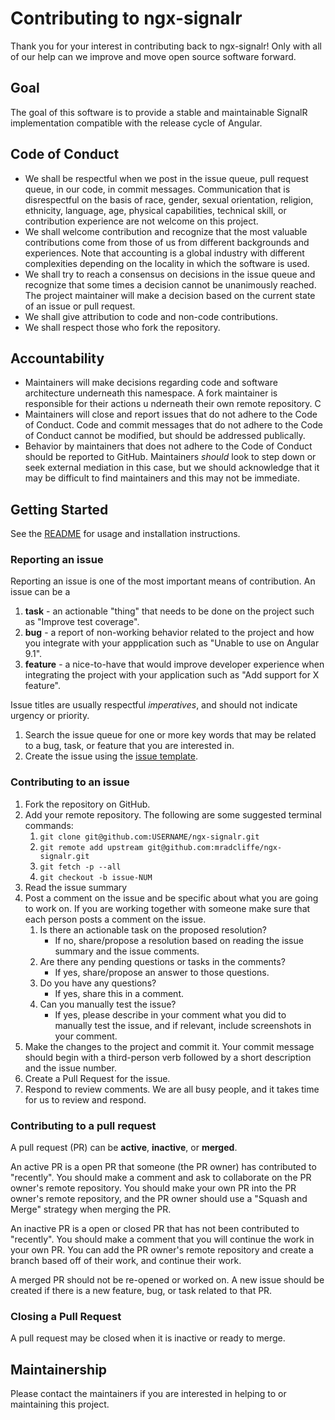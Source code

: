 # Contributing to ngx-signalr

Thank you for your interest in contributing back to ngx-signalr! Only with all of our help can we improve and move open source software forward.

## Goal

The goal of this software is to provide a stable and maintainable SignalR implementation compatible with the release cycle of Angular.

## Code of Conduct

* We shall be respectful when we post in the issue queue, pull request queue, in our code, in commit messages. Communication that is disrespectful on the basis of race, gender, sexual orientation, religion, ethnicity, language, age, physical capabilities, technical skill, or contribution experience are not welcome on this project.
* We shall welcome contribution and recognize that the most valuable contributions come from those of us from different backgrounds and experiences. Note that accounting is a global industry with different complexities depending on the locality in which the software is used.
* We shall try to reach a consensus on decisions in the issue queue and recognize that some times a decision cannot be unanimously reached. The project maintainer will make a decision based on the current state of an issue or pull request.
* We shall give attribution to code and non-code contributions.
* We shall respect those who fork the repository.

## Accountability

* Maintainers will make decisions regarding code and software architecture underneath this namespace. A fork maintainer is responsible for their actions u nderneath their own remote repository. C
* Maintainers will close and report issues that do not adhere to the Code of Conduct. Code and commit messages that do not adhere to the Code of Conduct cannot be modified, but should be addressed publically.
* Behavior by maintainers that does not adhere to the Code of Conduct should be reported to GitHub. Maintainers _should_ look to step down or seek external mediation in this case, but we should acknowledge that it may be difficult to find maintainers and this may not be immediate.

## Getting Started

See the [README](./README.md) for usage and installation instructions.

### Reporting an issue

Reporting an issue is one of the most important means of contribution. An issue can be a

1. **task** - an actionable "thing" that needs to be done on the project such as "Improve test coverage".
2. **bug** - a report of non-working behavior related to the project and how you integrate with your appplication such as "Unable to use on Angular 9.1".
3. **feature** - a nice-to-have that would improve developer experience when integrating the project with your application such as "Add support for X feature".

Issue titles are usually respectful *imperatives*, and should not indicate urgency or priority.

1. Search the issue queue for one or more key words that may be related to a bug, task, or feature that you are interested in.
2. Create the issue using the [issue template](./.github/issue_template.md).

### Contributing to an issue

1. Fork the repository on GitHub.
2. Add your remote repository. The following are some suggested terminal commands:
   1. `git clone git@github.com:USERNAME/ngx-signalr.git`
   2. `git remote add upstream git@github.com:mradcliffe/ngx-signalr.git`
   3. `git fetch -p --all`
   4. `git checkout -b issue-NUM`
3. Read the issue summary
4. Post a comment on the issue and be specific about what you are going to work on. If you are working together with someone make sure that each person posts a comment on the issue.
   1. Is there an actionable task on the proposed resolution?
       * If no, share/propose a resolution based on reading the issue summary and the issue comments.
   2. Are there any pending questions or tasks in the comments?
       * If yes, share/propose an answer to those questions.
   3. Do you have any questions?
       * If yes, share this in a comment.
   4. Can you manually test the issue?
       * If yes, please describe in your comment what you did to manually test the issue, and if relevant, include screenshots in your comment.
5. Make the changes to the project and commit it. Your commit message should begin with a third-person verb followed by a short description and the issue number.
6. Create a Pull Request for the issue.
7. Respond to review comments. We are all busy people, and it takes time for us to review and respond.

### Contributing to a pull request

A pull request (PR) can be **active**, **inactive**, or **merged**.

An active PR is a open PR that someone (the PR owner) has contributed to "recently". You should make a comment and ask to collaborate on the PR owner's remote repository. You should make your own PR into the PR owner's remote repository, and the PR owner should use a "Squash and Merge" strategy when merging the PR.

An inactive PR is a open or closed PR that has not been contributed to "recently". You should make a comment that you will continue the work in your own PR. You can add the PR owner's remote repository and create a branch based off of their work, and continue their work.

A merged PR should not be re-opened or worked on. A new issue should be created if there is a new feature, bug, or task related to that PR.

### Closing a Pull Request

A pull request may be closed when it is inactive or ready to merge.

## Maintainership

Please contact the maintainers if you are interested in helping to or maintaining this project.
